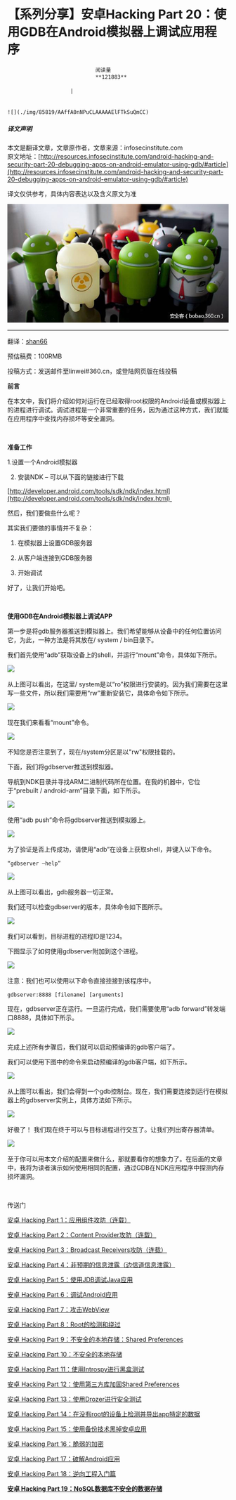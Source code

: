 
# 【系列分享】安卓Hacking Part 20：使用GDB在Android模拟器上调试应用程序


                                阅读量   
                                **121883**
                            
                        |
                        
                                                                                                                                    ![](./img/85819/AAffA0nNPuCLAAAAAElFTkSuQmCC)
                                                                                            



##### 译文声明

本文是翻译文章，文章原作者，文章来源：infosecinstitute.com
                                <br>原文地址：[http://resources.infosecinstitute.com/android-hacking-and-security-part-20-debugging-apps-on-android-emulator-using-gdb/#article](http://resources.infosecinstitute.com/android-hacking-and-security-part-20-debugging-apps-on-android-emulator-using-gdb/#article)

译文仅供参考，具体内容表达以及含义原文为准

**[![](./img/85819/t01d2a0541813adbb2d.jpg)](./img/85819/t01d2a0541813adbb2d.jpg)**

****

翻译：[shan66](http://bobao.360.cn/member/contribute?uid=2522399780)

预估稿费：100RMB

投稿方式：发送邮件至linwei#360.cn，或登陆网页版在线投稿



**前言**

在本文中，我们将介绍如何对运行在已经取得root权限的Android设备或模拟器上的进程进行调试。调试进程是一个非常重要的任务，因为通过这种方式，我们就能在应用程序中查找内存损坏等安全漏洞。

<br>

**准备工作**

1.设置一个Android模拟器

2.	安装NDK – 可以从下面的链接进行下载 

[http://developer.android.com/tools/sdk/ndk/index.html](http://developer.android.com/tools/sdk/ndk/index.html) 

然后，我们要做些什么呢？

其实我们要做的事情并不复杂：

1.	在模拟器上设置GDB服务器

2.	从客户端连接到GDB服务器

3.	开始调试

好了，让我们开始吧。

<br>

**使用GDB在Android模拟器上调试APP**

第一步是将gdb服务器推送到模拟器上。我们希望能够从设备中的任何位置访问它，为此，一种方法是将其放在/ system / bin目录下。

我们首先使用“adb”获取设备上的shell，并运行“mount”命令，具体如下所示。

[![](./img/85819/AAffA0nNPuCLAAAAAElFTkSuQmCC)](https://p0.ssl.qhimg.com/t014d8ed59ac06b21fb.png)

从上图可以看出，在这里/ system是以“ro”权限进行安装的。因为我们需要在这里写一些文件，所以我们需要用“rw”重新安装它，具体命令如下所示。

[![](./img/85819/AAffA0nNPuCLAAAAAElFTkSuQmCC)](https://p0.ssl.qhimg.com/t01e82d8498b2fbc628.png)

现在我们来看看“mount”命令。

[![](./img/85819/AAffA0nNPuCLAAAAAElFTkSuQmCC)](https://p1.ssl.qhimg.com/t0189194d9a2da6a60f.png)

不知您是否注意到了，现在/system分区是以"rw"权限挂载的。

下面，我们将gdbserver推送到模拟器。

导航到NDK目录并寻找ARM二进制代码所在位置。在我的机器中，它位于“prebuilt / android-arm”目录下面，如下所示。

[![](./img/85819/AAffA0nNPuCLAAAAAElFTkSuQmCC)](https://p5.ssl.qhimg.com/t01bf03043a336982a2.png)

使用“adb push”命令将gdbserver推送到模拟器上。

[![](./img/85819/AAffA0nNPuCLAAAAAElFTkSuQmCC)](https://p5.ssl.qhimg.com/t0126064784d1570bff.png)

为了验证是否上传成功，请使用“adb”在设备上获取shell，并键入以下命令。

```
“gdbserver –help”
```

[![](./img/85819/AAffA0nNPuCLAAAAAElFTkSuQmCC)](https://p2.ssl.qhimg.com/t01dbd11cda3ba64a7d.png)

从上图可以看出，gdb服务器一切正常。

我们还可以检查gdbserver的版本，具体命令如下图所示。

[![](./img/85819/AAffA0nNPuCLAAAAAElFTkSuQmCC)](https://p5.ssl.qhimg.com/t018b13de1c7e6f8883.png)

我们可以看到，目标进程的进程ID是1234。

下图显示了如何使用gdbserver附加到这个进程。

[![](./img/85819/AAffA0nNPuCLAAAAAElFTkSuQmCC)](https://p1.ssl.qhimg.com/t014d19f62d53e346bf.png)

注意：我们也可以使用以下命令直接挂接到该程序中。

```
gdbserver:8888 [filename] [arguments]
```

现在，gdbserver正在运行。一旦运行完成，我们需要使用“adb forward”转发端口8888，具体如下所示。

[![](./img/85819/AAffA0nNPuCLAAAAAElFTkSuQmCC)](https://p0.ssl.qhimg.com/t0155f0363d313f26e5.png)

完成上述所有步骤后，我们就可以启动预编译的gdb客户端了。

我们可以使用下图中的命令来启动预编译的gdb客户端，如下所示。

[![](./img/85819/AAffA0nNPuCLAAAAAElFTkSuQmCC)](https://p0.ssl.qhimg.com/t01549d236db64d9bac.png)

从上图可以看出，我们会得到一个gdb控制台。现在，我们需要连接到运行在模拟器上的gdbserver实例上，具体方法如下所示。

[![](./img/85819/AAffA0nNPuCLAAAAAElFTkSuQmCC)](https://p4.ssl.qhimg.com/t01033ba22ce35e4a55.png)

好极了！ 我们现在终于可以与目标进程进行交互了。让我们列出寄存器清单。

[![](./img/85819/AAffA0nNPuCLAAAAAElFTkSuQmCC)](https://p3.ssl.qhimg.com/t016103d33a9f9f6f8c.png)

至于你可以用本文介绍的配置来做什么，那就要看你的想象力了。在后面的文章中，我将为读者演示如何使用相同的配置，通过GDB在NDK应用程序中探测内存损坏漏洞。

<br>

传送门

[](http://bobao.360.cn/learning/detail/122.html)

[安卓 Hacking Part 1：应用组件攻防（连载）](http://bobao.360.cn/learning/detail/122.html)

[安卓 Hacking Part 2：Content Provider攻防（连载）](http://bobao.360.cn/learning/detail/127.html)

[安卓 Hacking Part 3：Broadcast Receivers攻防（连载）](http://bobao.360.cn/learning/detail/126.html)

[安卓 Hacking Part 4：非预期的信息泄露（边信道信息泄露）](http://bobao.360.cn/learning/detail/133.html)

[安卓 Hacking Part 5：使用JDB调试Java应用](http://bobao.360.cn/learning/detail/138.html)

[安卓 Hacking Part 6：调试Android应用](http://bobao.360.cn/learning/detail/140.html)

[安卓 Hacking Part 7：攻击WebView](http://bobao.360.cn/learning/detail/142.html)

[安卓 Hacking Part 8：Root的检测和绕过](http://bobao.360.cn/learning/detail/144.html)

[安卓 Hacking Part 9：不安全的本地存储：Shared Preferences](http://bobao.360.cn/learning/detail/150.html)

[安卓 Hacking Part 10：不安全的本地存储](http://bobao.360.cn/learning/detail/152.html)

[安卓 Hacking Part 11：使用Introspy进行黑盒测试](http://bobao.360.cn/learning/detail/154.html)

[安卓 Hacking Part 12：使用第三方库加固Shared Preferences](http://bobao.360.cn/learning/detail/156.html)

[安卓 Hacking Part 13：使用Drozer进行安全测试](http://bobao.360.cn/learning/detail/158.html)

[安卓 Hacking Part 14：在没有root的设备上检测并导出app特定的数据](http://bobao.360.cn/learning/detail/161.html)

[安卓 Hacking Part 15：使用备份技术黑掉安卓应用](http://bobao.360.cn/learning/detail/169.html)

[安卓 Hacking Part 16：脆弱的加密](http://bobao.360.cn/learning/detail/174.html)

[安卓 Hacking Part 17：破解Android应用](http://bobao.360.cn/learning/detail/179.html)

[安卓 Hacking Part 18：逆向工程入门篇](http://bobao.360.cn/learning/detail/3648.html)

[**安卓 Hacking Part 19：NoSQL数据库不安全的数据存储**](http://bobao.360.cn/learning/detail/3653.html)


